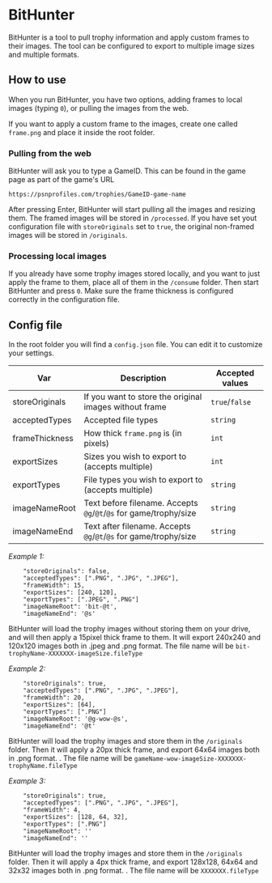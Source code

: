 # BitHunter

BitHunter is a tool to pull trophy information and apply custom frames to their images.
The tool can be configured to export to multiple image sizes and multiple formats.

## How to use

When you run BitHunter, you have two options, adding frames to local images (typing `0`), or pulling the images from the web.

If you want to apply a custom frame to the images, create one called `frame.png` and place it inside the root folder.

### Pulling from the web

BitHunter will ask you to type a GameID. This can be found in the game page as part of the game's URL

`https://psnprofiles.com/trophies/GameID-game-name`

After pressing Enter, BitHunter will start pulling all the images and resizing them. The framed images will be stored in `/processed`. If you have set yout configuration file with `storeOriginals` set to `true`, the original non-framed images will be stored in `/originals`.

### Processing local images

If you already have some trophy images stored locally, and you want to just apply the frame to them, place all of them in the `/consume` folder. Then start BitHunter and press `0`. Make sure the frame thickness is configured correctly in the configuration file.

## Config file

In the root folder you will find a `config.json` file. You can edit it to customize your settings.

| Var            | Description                                                       | Accepted values |
| -------------- | ----------------------------------------------------------------- | --------------- |
| storeOriginals | If you want to store the original images without frame            | `true`/`false`  |
| acceptedTypes  | Accepted file types                                               | `string`        |
| frameThickness | How thick `frame.png` is (in pixels)                              | `int`           |
| exportSizes    | Sizes you wish to export to (accepts multiple)                    | `int`           |
| exportTypes    | File types you wish to export to (accepts multiple)               | `string`        |
| imageNameRoot  | Text before filename. Accepts `@g`/`@t`/`@s` for game/trophy/size | `string`        |
| imageNameEnd   | Text after filename. Accepts `@g`/`@t`/`@s` for game/trophy/size  | `string`        |

_Example 1:_

```
    "storeOriginals": false,
    "acceptedTypes": [".PNG", ".JPG", ".JPEG"],
    "frameWidth": 15,
    "exportSizes": [240, 120],
    "exportTypes": [".JPEG", ".PNG"]
    "imageNameRoot": 'bit-@t',
    "imageNameEnd": '@s'
```

BitHunter will load the trophy images without storing them on your drive, and will then apply a 15pixel thick frame to them. It will export 240x240 and 120x120 images both in .jpeg and .png format. The file name will be `bit-trophyName-XXXXXXX-imageSize.fileType`

_Example 2:_

```
    "storeOriginals": true,
    "acceptedTypes": [".PNG", ".JPG", ".JPEG"],
    "frameWidth": 20,
    "exportSizes": [64],
    "exportTypes": [".PNG"]
    "imageNameRoot": '@g-wow-@s',
    "imageNameEnd": '@t'
```

BitHunter will load the trophy images and store them in the `/originals` folder. Then it will apply a 20px thick frame, and export 64x64 images both in .png format. . The file name will be `gameName-wow-imageSize-XXXXXXX-trophyName.fileType`

_Example 3:_

```
    "storeOriginals": true,
    "acceptedTypes": [".PNG", ".JPG", ".JPEG"],
    "frameWidth": 4,
    "exportSizes": [128, 64, 32],
    "exportTypes": [".PNG"]
    "imageNameRoot": ''
    "imageNameEnd": ''
```

BitHunter will load the trophy images and store them in the `/originals` folder. Then it will apply a 4px thick frame, and export 128x128, 64x64 and 32x32 images both in .png format. . The file name will be `XXXXXXX.fileType`
